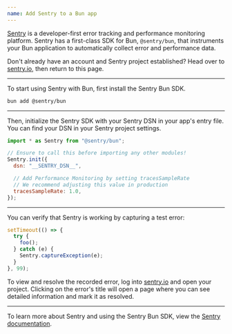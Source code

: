 ```yaml
---
name: Add Sentry to a Bun app
---
```


[Sentry](https://sentry.io) is a developer-first error tracking and performance monitoring platform. Sentry has a first-class SDK for Bun, `@sentry/bun`, that instruments your Bun application to automatically collect error and performance data.

Don't already have an account and Sentry project established? Head over to [sentry.io](https://sentry.io/signup/), then return to this page.

---

To start using Sentry with Bun, first install the Sentry Bun SDK.

```bash
bun add @sentry/bun
```

---

Then, initialize the Sentry SDK with your Sentry DSN in your app's entry file. You can find your DSN in your Sentry project settings.

```js
import * as Sentry from "@sentry/bun";

// Ensure to call this before importing any other modules!
Sentry.init({
  dsn: "__SENTRY_DSN__",

  // Add Performance Monitoring by setting tracesSampleRate
  // We recommend adjusting this value in production
  tracesSampleRate: 1.0,
});
```

---

You can verify that Sentry is working by capturing a test error:

```js
setTimeout(() => {
  try {
    foo();
  } catch (e) {
    Sentry.captureException(e);
  }
}, 99);
```

To view and resolve the recorded error, log into [sentry.io](https://sentry.io/) and open your project. Clicking on the error's title will open a page where you can see detailed information and mark it as resolved.

---

To learn more about Sentry and using the Sentry Bun SDK, view the [Sentry documentation](https://docs.sentry.io/platforms/javascript/guides/bun).
